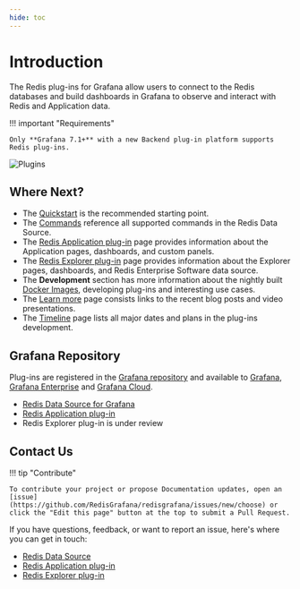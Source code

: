 ```yaml
---
hide: toc
---
```


# Introduction

The Redis plug-ins for Grafana allow users to connect to the Redis databases and build dashboards in Grafana to observe and interact with Redis and Application data.

!!! important "Requirements"

    Only **Grafana 7.1+** with a new Backend plug-in platform supports Redis plug-ins.

![Plugins](/images/redis-table.png)

## Where Next?

- The [Quickstart](quickstart.md) is the recommended starting point.
- The [Commands](redis-datasource/commands.md) reference all supported commands in the Redis Data Source.
- The [Redis Application plug-in](redis-app/overview.md) page provides information about the Application pages, dashboards, and custom panels.
- The [Redis Explorer plug-in](redis-explorer/overview.md) page provides information about the Explorer pages, dashboards, and Redis Enterprise Software data source.
- The **Development** section has more information about the nightly built [Docker Images](development/images.md), developing plug-ins and interesting use cases.
- The [Learn more](learn-more.md) page consists links to the recent blog posts and video presentations.
- The [Timeline](timeline.md) page lists all major dates and plans in the plug-ins development.

## Grafana Repository

Plug-ins are registered in the [Grafana repository](https://grafana.com/grafana/plugins/) and available to [Grafana](https://grafana.com/), [Grafana Enterprise](https://grafana.com/products/enterprise/) and [Grafana Cloud](https://grafana.com/products/cloud/).

- [Redis Data Source for Grafana](https://grafana.com/grafana/plugins/redis-datasource/)
- [Redis Application plug-in](https://grafana.com/grafana/plugins/redis-app/)
- Redis Explorer plug-in is under review

## Contact Us

!!! tip "Contribute"

    To contribute your project or propose Documentation updates, open an [issue](https://github.com/RedisGrafana/redisgrafana/issues/new/choose) or click the "Edit this page" button at the top to submit a Pull Request.

If you have questions, feedback, or want to report an issue, here's where you can get in touch:

- [Redis Data Source](https://github.com/RedisGrafana/grafana-redis-datasource/issues/new/choose)
- [Redis Application plug-in](https://github.com/RedisGrafana/grafana-redis-app/issues/new/choose)
- [Redis Explorer plug-in](https://github.com/RedisGrafana/grafana-redis-explorer/issues/new/choose)
